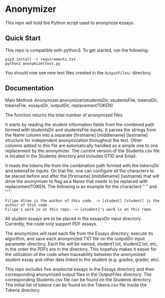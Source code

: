 # Anonymizer

This repo will hold the Python script used to anonymize essays. 

## Quick Start

This repo is compatible with python3. To get started, run the following:

```python3
pip3 install -r requirements.txt
python3 anonymizertest.py
```

You should now see new text files created in the `OutputFiles/` directory.

## Documentation

Main Method:
Anonymizer.anonymizer(studentsDir, studentsFile, tokensDir, tokensFile, essaysDir, outputDir, replacementTOKEN)

The function returns the total number of anonymized files.

It starts by reading the student information fields from the combined path formed with studentsDir and studentsFile inputs. It parses the strings from the Name column into a separate [firstname] [middlename] [lastname] structure for independent anonymization throughout the text. Other columns added to this file are automatically handled as a simple one to one replacement by the anonymizer. The current version of the Students.csv file is located in the Students directory and includes GTID and Email.

It reads the tokens file from the combination path formed with the tokensDir and tokensFile inputs. On that file, one can configure all the characters to be placed before and after the [firstname] [middlename] [lastname] that will drive the anonymizer to flag as a Name that needs to be replaced with replacementTOKEN. The following is an example for the characters " " and "'". 

    Filipe Altoe is the author of this code. -> [student] [student] is the author of this code.
    Filipe's work is on this repo. -> [student]'s work is on this repo.

All student essays are to be placed in the essaysDir input directory. Currently, the code only support PDF essays.

The anonymizes will read each file from the Essays directory, execute its algorithm, and save each anonymized TXT file on the outputDir input parameter directory. Each file will be named, student1.txt, student2.txt, etc, in the order the PDFs are in the directory. This hopefuly makes it easier for the utilization of the code when traceability between the anonymized student essay and other data linked to the student (e.g. grades, grader, etc).

This repo includes five anedoctal essays in the Essays directory and their corresponding anonymized output files in the OutputFiles directory. The corresponding Students.csv file can be found on the Students directory. The initial list of tokens can be found on the Tokens.csv file inside the Tokens directory.
